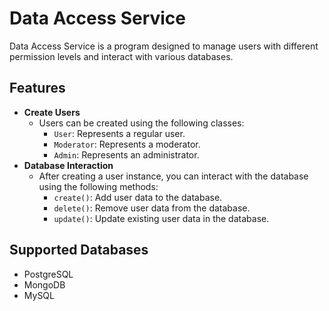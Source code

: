 # Data Access Service

Data Access Service is a program designed to manage users with different permission levels and interact with various databases.

## Features

- **Create Users**
  - Users can be created using the following classes:
    - `User`: Represents a regular user.
    - `Moderator`: Represents a moderator.
    - `Admin`: Represents an administrator.
- **Database Interaction**
  - After creating a user instance, you can interact with the database using the following methods:
    - `create()`: Add user data to the database.
    - `delete()`: Remove user data from the database.
    - `update()`: Update existing user data in the database.

## Supported Databases

- PostgreSQL
- MongoDB
- MySQL
